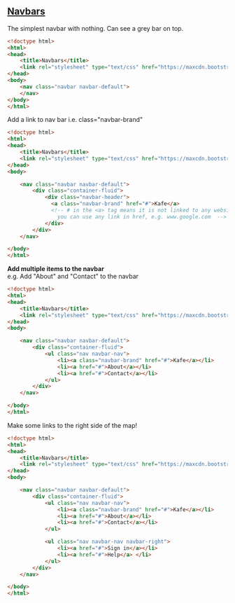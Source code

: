 ## [Navbars] 

The simplest navbar with nothing. Can see a grey bar on top.
```html
<!doctype html>
<html>
<head>
	<title>Navbars</title>
	<link rel="stylesheet" type="text/css" href="https://maxcdn.bootstrapcdn.com/bootstrap/3.3.7/css/bootstrap.min.css">
</head>
<body>
	<nav class="navbar navbar-default">
	</nav>
</body>
</html>
```
Add a link to nav bar i.e. class="navbar-brand"  
```html
<!doctype html>
<html>
<head>
	<title>Navbars</title>
	<link rel="stylesheet" type="text/css" href="https://maxcdn.bootstrapcdn.com/bootstrap/3.3.7/css/bootstrap.min.css">
</head>
<body>

	<nav class="navbar navbar-default">
  		<div class="container-fluid">
		    <div class="navbar-header">
		      <a class="navbar-brand" href="#">Kafe</a>
		      <!-- # in the <a> tag means it is not linked to any websites
		      	you can use any link in href, e.g. www.google.com  -->
		    </div>
	  	</div>
	</nav>

</body>
</html>
```
**Add multiple items to the navbar**  
e.g. Add "About" and "Contact" to the navbar  
```html
<!doctype html>
<html>
<head>
	<title>Navbars</title>
	<link rel="stylesheet" type="text/css" href="https://maxcdn.bootstrapcdn.com/bootstrap/3.3.7/css/bootstrap.min.css">
</head>
<body>

	<nav class="navbar navbar-default">
  		<div class="container-fluid">
  			<ul class="nav navbar-nav">
		  		<li><a class="navbar-brand" href="#">Kafe</a></li>
		  		<li><a href="#">About</a></li>
		  		<li><a href="#">Contact</a></li>
	  		</ul>
	  	</div>
	</nav>

</body>
</html> 
```
Make some links to the right side of the map!
```html
<!doctype html>
<html>
<head>
	<title>Navbars</title>
	<link rel="stylesheet" type="text/css" href="https://maxcdn.bootstrapcdn.com/bootstrap/3.3.7/css/bootstrap.min.css">
</head>
<body>

	<nav class="navbar navbar-default">
  		<div class="container-fluid">
  			<ul class="nav navbar-nav">
		  		<li><a class="navbar-brand" href="#">Kafe</a></li>
		  		<li><a href="#">About</a></li>
		  		<li><a href="#">Contact</a></li>
	  		</ul>

	  		<ul class="nav navbar-nav navbar-right">
	  			<li><a href="#">Sign in</a></li>
	  			<li><a href="#">Help</a> </li>
	  		</ul>
	  	</div>
	</nav>

</body>
</html>
```
[Navbars]:http://getbootstrap.com/components/#navbar
